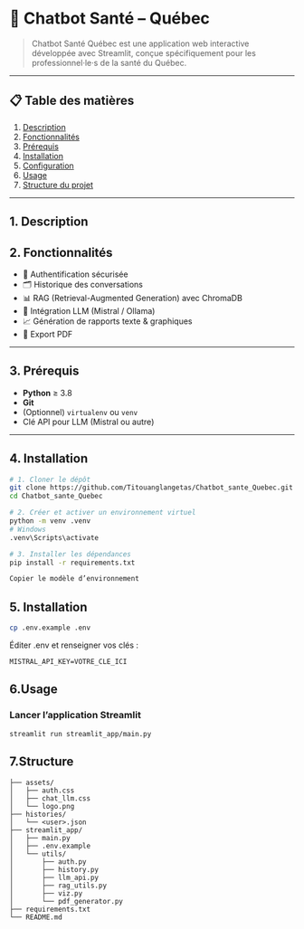 # 🤖 Chatbot Santé – Québec

>Chatbot Santé Québec est une application web interactive développée avec Streamlit, conçue spécifiquement pour les professionnel·le·s de la santé du Québec. 

---

## 📋 Table des matières

1. [Description](#description)  
2. [Fonctionnalités](#fonctionnalités)  
3. [Prérequis](#prérequis)  
4. [Installation](#installation)  
5. [Configuration](#configuration)  
6. [Usage](#usage)  
7. [Structure du projet](#structure-du-projet)  


---

## 1. Description


## 2. Fonctionnalités

- 🔐 Authentification sécurisée  
- 🗂️ Historique des conversations  
- 📊 RAG (Retrieval-Augmented Generation) avec ChromaDB  
- 🤖 Intégration LLM (Mistral / Ollama)  
- 📈 Génération de rapports texte & graphiques  
- 📄 Export PDF  

---

## 3. Prérequis

- **Python** ≥ 3.8  
- **Git**  
- (Optionnel) `virtualenv` ou `venv`  
- Clé API pour LLM (Mistral ou autre)  

---

## 4. Installation

```bash
# 1. Cloner le dépôt
git clone https://github.com/Titouanglangetas/Chatbot_sante_Quebec.git
cd Chatbot_sante_Quebec

# 2. Créer et activer un environnement virtuel
python -m venv .venv
# Windows
.venv\Scripts\activate

# 3. Installer les dépendances
pip install -r requirements.txt

Copier le modèle d’environnement
```

## 5. Installation
```bash
cp .env.example .env
```
Éditer .env et renseigner vos clés :
```
MISTRAL_API_KEY=VOTRE_CLE_ICI
```
## 6.Usage
### Lancer l’application Streamlit
```
streamlit run streamlit_app/main.py
```
## 7.Structure
```
├── assets/
│   ├── auth.css
│   ├── chat_llm.css
│   └── logo.png
├── histories/
│   └── <user>.json
├── streamlit_app/
│   ├── main.py
│   ├── .env.example
│   └── utils/
│       ├── auth.py
│       ├── history.py
│       ├── llm_api.py
│       ├── rag_utils.py
│       ├── viz.py
│       └── pdf_generator.py
├── requirements.txt
└── README.md
```
